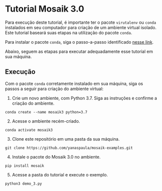 # Tutorial Mosaik 3.0

Para execução deste tutorial, é importante ter o pacote `virutalenv` ou `conda` instalados em seu computador para criação de um ambiente virtual isolado. Este tutorial baseará suas etapas na utilização do pacote `conda`.

Para instalar o pacote `conda`, siga o passo-a-passo identificado [nesse link](https://conda.io/projects/conda/en/latest/user-guide/install/index.html).

Abaixo, seguem as etapas para executar adequadamente esse tutorial em sua máquina.

## Execução
Com o pacote `conda` corretamente instalado em sua máquina, siga os passos a seguir para criação do ambiente virtual:

1. Crie um novo ambiente, com Python 3.7. Siga as instruções e confirme a criação do ambiente.
```
conda create --name mosaik3 python=3.7
```

2. Acesse o ambiente recém-criado.
```
conda activate mosaik3
```

3. Clone este repositório em uma pasta da sua máquina.
```
git clone https://github.com/yanaspaula/mosaik-examples.git
```

4. Instale o pacote do Mosaik 3.0 no ambiente.
```
pip install mosaik
```

5. Acesse a pasta do tutorial e execute o exemplo.
```
python3 demo_3.py
```
